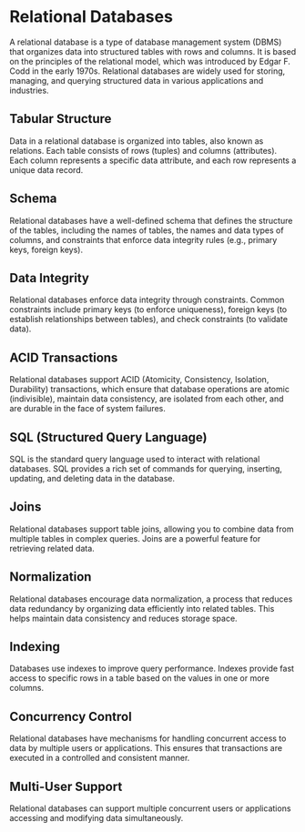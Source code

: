 # Relational Databases
A relational database is a type of database management system (DBMS) that organizes data into structured tables with rows and columns. It is based on the principles of the relational model, which was introduced by Edgar F. Codd in the early 1970s. Relational databases are widely used for storing, managing, and querying structured data in various applications and industries.

## Tabular Structure
Data in a relational database is organized into tables, also known as relations. Each table consists of rows (tuples) and columns (attributes). Each column represents a specific data attribute, and each row represents a unique data record.
## Schema
Relational databases have a well-defined schema that defines the structure of the tables, including the names of tables, the names and data types of columns, and constraints that enforce data integrity rules (e.g., primary keys, foreign keys).
## Data Integrity
Relational databases enforce data integrity through constraints. Common constraints include primary keys (to enforce uniqueness), foreign keys (to establish relationships between tables), and check constraints (to validate data).
## ACID Transactions
Relational databases support ACID (Atomicity, Consistency, Isolation, Durability) transactions, which ensure that database operations are atomic (indivisible), maintain data consistency, are isolated from each other, and are durable in the face of system failures.
## SQL (Structured Query Language)
SQL is the standard query language used to interact with relational databases. SQL provides a rich set of commands for querying, inserting, updating, and deleting data in the database.
## Joins
Relational databases support table joins, allowing you to combine data from multiple tables in complex queries. Joins are a powerful feature for retrieving related data.
## Normalization
Relational databases encourage data normalization, a process that reduces data redundancy by organizing data efficiently into related tables. This helps maintain data consistency and reduces storage space.
## Indexing
Databases use indexes to improve query performance. Indexes provide fast access to specific rows in a table based on the values in one or more columns.
## Concurrency Control
Relational databases have mechanisms for handling concurrent access to data by multiple users or applications. This ensures that transactions are executed in a controlled and consistent manner.
## Multi-User Support
Relational databases can support multiple concurrent users or applications accessing and modifying data simultaneously.
